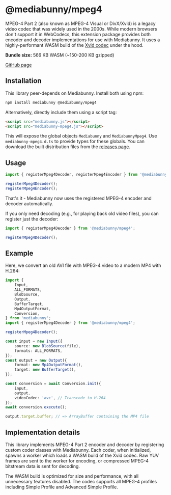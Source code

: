 # @mediabunny/mpeg4

MPEG-4 Part 2 (also known as MPEG-4 Visual or DivX/Xvid) is a legacy video codec that was widely used in the 2000s. While modern browsers don't support it in WebCodecs, this extension package provides both encoder and decoder implementations for use with Mediabunny. It uses a highly-performant WASM build of the [Xvid codec](https://www.xvid.com/) under the hood.

**Bundle size:** 566 KB WASM (~150-200 KB gzipped)

<a class="!no-underline inline-flex items-center gap-1.5" :no-icon="true" href="https://github.com/Vanilagy/mediabunny/blob/main/packages/mpeg4/README.md">
	GitHub page
	<span class="vpi-arrow-right" />
</a>

## Installation

This library peer-depends on Mediabunny. Install both using npm:
```bash
npm install mediabunny @mediabunny/mpeg4
```

Alternatively, directly include them using a script tag:
```html
<script src="mediabunny.js"></script>
<script src="mediabunny-mpeg4.js"></script>
```

This will expose the global objects `Mediabunny` and `MediabunnyMpeg4`. Use `mediabunny-mpeg4.d.ts` to provide types for these globals. You can download the built distribution files from the [releases page](https://github.com/Vanilagy/mediabunny/releases).

## Usage

```ts
import { registerMpeg4Decoder, registerMpeg4Encoder } from '@mediabunny/mpeg4';

registerMpeg4Decoder();
registerMpeg4Encoder();
```
That's it - Mediabunny now uses the registered MPEG-4 encoder and decoder automatically.

If you only need decoding (e.g., for playing back old video files), you can register just the decoder:
```ts
import { registerMpeg4Decoder } from '@mediabunny/mpeg4';

registerMpeg4Decoder();
```

## Example

Here, we convert an old AVI file with MPEG-4 video to a modern MP4 with H.264:

```ts
import {
    Input,
    ALL_FORMATS,
    BlobSource,
    Output,
    BufferTarget,
    Mp4OutputFormat,
    Conversion,
} from 'mediabunny';
import { registerMpeg4Decoder } from '@mediabunny/mpeg4';

registerMpeg4Decoder();

const input = new Input({
    source: new BlobSource(file),
    formats: ALL_FORMATS,
});
const output = new Output({
    format: new Mp4OutputFormat(),
    target: new BufferTarget(),
});

const conversion = await Conversion.init({
    input,
    output,
    videoCodec: 'avc', // Transcode to H.264
});
await conversion.execute();

output.target.buffer; // => ArrayBuffer containing the MP4 file
```

## Implementation details

This library implements MPEG-4 Part 2 encoder and decoder by registering custom coder classes with Mediabunny. Each coder, when initialized, spawns a worker which loads a WASM build of the Xvid codec. Raw YUV frames are sent to the worker for encoding, or compressed MPEG-4 bitstream data is sent for decoding.

The WASM build is optimized for size and performance, with all unnecessary features disabled. The codec supports all MPEG-4 profiles including Simple Profile and Advanced Simple Profile.